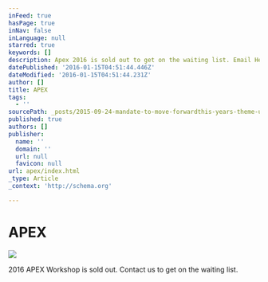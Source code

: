 ```yaml
---
inFeed: true
hasPage: true
inNav: false
inLanguage: null
starred: true
keywords: []
description: Apex 2016 is sold out to get on the waiting list. Email Hello@beautifuloutcome.com
datePublished: '2016-01-15T04:51:44.446Z'
dateModified: '2016-01-15T04:51:44.231Z'
author: []
title: APEX
tags:
  - ''
sourcePath: _posts/2015-09-24-mandate-to-move-forwardthis-years-theme-undonewhen-you-begi.md
published: true
authors: []
publisher:
  name: ''
  domain: ''
  url: null
  favicon: null
url: apex/index.html
_type: Article
_context: 'http://schema.org'

---
```

# APEX
![](https://s3-us-west-2.amazonaws.com/the-grid-img/p/4ce5253fd973a5f0ccbf54c98da09cc222ec8569.jpg)

2016 APEX Workshop is sold out. Contact us to get on the waiting list.